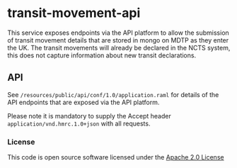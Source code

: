 transit-movement-api 
=============================================
This service exposes endpoints via the API platform to allow the submission of transit movement details that are stored in mongo on MDTP as they enter the UK. The transit movements will already be declared in the NCTS system, this does not capture information about new transit declarations.

API
---
See `/resources/public/api/conf/1.0/application.raml` for details of the API endpoints that are exposed via the API platform.

Please note it is mandatory to supply the Accept header ```application/vnd.hmrc.1.0+json``` with all requests.

### License

This code is open source software licensed under the [Apache 2.0 License]("http://www.apache.org/licenses/LICENSE-2.0.html")
